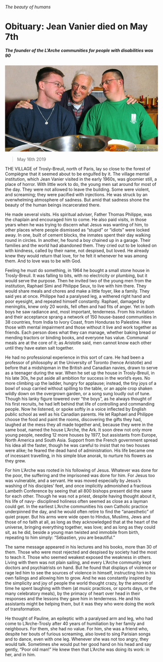 ###### The beauty of humans

# Obituary: Jean Vanier died on May 7th 

##### The founder of the L’Arche communities for people with disabilities was 90 

![image](images/20190518_OBP001_0.jpg) 

> May 16th 2019 

THE VILLAGE of Trosly-Breuil, north of Paris, lay so close to the forest of Compiègne that it seemed about to be engulfed by it. The village mental institution, which Jean Vanier visited in the early 1960s, was gloomier still, a place of horror. With little work to do, the young men sat around for most of the day. They were not allowed to leave the building. Some were violent, and screaming; they were pacified with injections. He was struck by an overwhelming atmosphere of sadness. But amid that sadness shone the beauty of the human beings incarcerated there. 

He made several visits. His spiritual adviser, Father Thomas Philippe, was the chaplain and encouraged him to come. He also paid visits, in those years when he was trying to discern what Jesus was wanting of him, to other places where people dismissed as “stupid” or “idiots” were locked away. In one, built of cement blocks, the inmates spent their day walking round in circles. In another, he found a boy chained up in a garage. Their families and the world had abandoned them. They cried out to be looked on with kindness, called by their name, not despised, but loved. He already knew they would return that love, for he felt it whenever he was among them. And to love was to be with God. 

Feeling he must do something, in 1964 he bought a small stone house in Trosly-Breuil. It was falling to bits, with no electricity or plumbing, but it would serve the purpose. Then he invited two of the young men from the institution, Raphael Simi and Philippe Seux, to live with him there. They would share meals and chores and make a little foyer, like a family. They said yes at once. Philippe had a paralysed leg, a withered right hand and poor eyesight, and repeated himself constantly. Raphael, damaged by meningitis, knew only 20 words, fell often and had fits of anger. Yet in both boys he saw radiance and, most important, tenderness. From his invitation and their acceptance sprang a network of 150 house-based communities in 38 countries, from India to Ivory Coast, from Honduras to Palestine. Here those with mental impairment and those without it live and work together as friends. Each person does what they can manage, whether baking bread or mending tractors or binding books, and everyone has value. Communal meals are at the core of it; as Aristotle said, men cannot know each other until they have eaten salt together. 

He had no professional experience in this sort of care. He had been a professor of philosophy at the University of Toronto (hence Aristotle) and before that a midshipman in the British and Canadian navies, drawn to serve as a teenager during the war. When he set up the house in Trosly-Breuil, in his late 30s, he put aside all ambition for success in the world’s eyes. No more climbing up the ladder, hungry for applause; instead, the tiny joys of a bowl of soup carried without spilling to the table, or an apple crop shaken wildly down on the overgrown garden, or a song sung loudly out of tune. Though his lanky figure towered over “the boys”, as he always thought of his first recruits, he had left behind that life of controlling and commanding people. Now he listened, or spoke softly in a voice inflected by English public school as well as his Canadian parents. He let Raphael and Philippe choose the food and paint the rooms, discovering the gifts they had, laughed at the mess they all made together and, because they were in the same boat, named the house L’Arche, the Ark. It soon drew not only more young people, needing 12 more houses by 1977, but assistants from Europe, North America and South Asia. Support from the French government spread his idea all the faster, though he was careful to insist that no two houses were alike; he feared the dead hand of administration. His life became one of incessant travelling, in his simple blue anorak, to nurture his flowers as they grew. 

For him L’Arche was rooted in his following of Jesus. Whatever was done for the poor, the suffering and the imprisoned was done for him. For Jesus too was vulnerable, and a servant. He was moved especially by Jesus’s washing of his disciples’ feet, and once implicitly admonished a fractious Lambeth Conference by seeing that all 800 bishops present did the same for each other. Though he was not a priest, despite having thought about it, his life of navy- disciplined holiness often seemed as close as a layman could get. In the earliest L’Arche communities his own Catholic practice underpinned the day, and he would often retire to find the “anaesthetic” of quiet prayer. But his arms were wide open to Hindus, Muslims, Jews and those of no faith at all, as long as they acknowledged that at the heart of the universe, bringing everything together, was love; and as long as they could sit, as he did, beside a young man twisted and immobile from birth, repeating to him simply: “Sébastien, you are beautiful.” 

The same message appeared in his lectures and his books, more than 30 of them. Those who were most rejected and despised by society had the most to teach it. Those who seemed weakest exposed the weakness in others. Living with them was not plain sailing, and every L’Arche community kept doctors and psychiatrists on hand. But he found that displays of violence or rage led him to see the sources of violence in himself, instructing him in his own failings and allowing him to grow. And he was constantly inspired by the simplicity and joy of people the world thought crazy, by the amount of time he spent laughing with them (at music practices, or sports days, or the many celebratory meals), by the primacy of heart over head in their responses and the lessons they gave him in tenderness. He and his assistants might be helping them, but it was they who were doing the work of transformation. 

He thought of Pauline, an epileptic with a paralysed arm and leg, who had come to L’Arche-Trosly after 40 years of humiliation by her family and neighbours. For them, she had no value. For him, she was a friend who, despite her bouts of furious screaming, also loved to sing Parisian songs and to dance, even with one leg. Whenever she was not too angry, they would talk. Sometimes she would put her good hand on his head and say gently, “Poor old man!” He knew then that L’Arche was doing its work: in her, and in him. 

  

